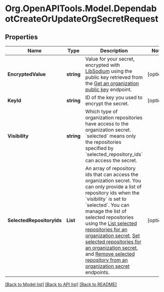 # Org.OpenAPITools.Model.DependabotCreateOrUpdateOrgSecretRequest

## Properties

Name | Type | Description | Notes
------------ | ------------- | ------------- | -------------
**EncryptedValue** | **string** | Value for your secret, encrypted with [LibSodium](https://libsodium.gitbook.io/doc/bindings_for_other_languages) using the public key retrieved from the [Get an organization public key](https://docs.github.com/rest/reference/dependabot#get-an-organization-public-key) endpoint. | [optional] 
**KeyId** | **string** | ID of the key you used to encrypt the secret. | [optional] 
**Visibility** | **string** | Which type of organization repositories have access to the organization secret. &#x60;selected&#x60; means only the repositories specified by &#x60;selected_repository_ids&#x60; can access the secret. | 
**SelectedRepositoryIds** | **List<string>** | An array of repository ids that can access the organization secret. You can only provide a list of repository ids when the &#x60;visibility&#x60; is set to &#x60;selected&#x60;. You can manage the list of selected repositories using the [List selected repositories for an organization secret](https://docs.github.com/rest/reference/dependabot#list-selected-repositories-for-an-organization-secret), [Set selected repositories for an organization secret](https://docs.github.com/rest/reference/dependabot#set-selected-repositories-for-an-organization-secret), and [Remove selected repository from an organization secret](https://docs.github.com/rest/reference/dependabot#remove-selected-repository-from-an-organization-secret) endpoints. | [optional] 

[[Back to Model list]](../README.md#documentation-for-models) [[Back to API list]](../README.md#documentation-for-api-endpoints) [[Back to README]](../README.md)

